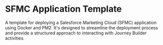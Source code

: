 # SFMC Application Template

A template for deploying a Salesforce Marketing Cloud (SFMC) application using Docker and PM2.  It's designed to streamline the deployment process and provide a structured approach to interacting with Journey Builder activities.
